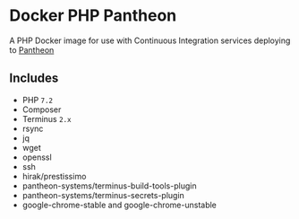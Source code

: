 # Docker PHP Pantheon
A PHP Docker image for use with Continuous Integration services deploying to [Pantheon](https://pantheon.io/)

## Includes
* PHP `7.2`
* Composer
* Terminus `2.x`
* rsync
* jq
* wget
* openssl
* ssh
* hirak/prestissimo
* pantheon-systems/terminus-build-tools-plugin
* pantheon-systems/terminus-secrets-plugin
* google-chrome-stable and google-chrome-unstable